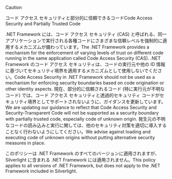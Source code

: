 > [!CAUTION]
>  <span data-ttu-id="b4824-101">コード アクセス セキュリティと部分的に信頼できるコード</span><span class="sxs-lookup"><span data-stu-id="b4824-101">Code Access Security and Partially Trusted Code</span></span>  
>   
>  <span data-ttu-id="b4824-102">.NET Framework には、コード アクセス セキュリティ (CAS) と呼ばれる、同一アプリケーションで実行される各種コードにさまざまな信頼レベルを強制的に適用するメカニズムが備わっています。</span><span class="sxs-lookup"><span data-stu-id="b4824-102">The .NET Framework provides a mechanism for the enforcement of varying levels of trust on different code running in the same application called Code Access Security (CAS).</span></span>  <span data-ttu-id="b4824-103">.NET Framework のコード アクセス セキュリティは、コードの実行元や他の ID 情報に基づいてセキュリティ境界を適用するメカニズムとして使用しないでください。</span><span class="sxs-lookup"><span data-stu-id="b4824-103">Code Access Security in .NET Framework should not  be used as a mechanism for enforcing security boundaries based on code origination or other identity aspects.</span></span> <span data-ttu-id="b4824-104">現在、部分的に信頼されるコード (特に実行元が不明なコード) では、コード アクセス セキュリティと透過的セキュリティ コードがセキュリティ境界としてサポートされないように、ガイダンスを更新しています。</span><span class="sxs-lookup"><span data-stu-id="b4824-104">We are updating our guidance to reflect that Code Access Security and Security-Transparent Code will not be supported as a security boundary with partially trusted code, especially code of unknown origin.</span></span> <span data-ttu-id="b4824-105">発生元の不明なコードの読み込みと実行に関しては、他のセキュリティ対策を適切に導入することなく行わないようにしてください。</span><span class="sxs-lookup"><span data-stu-id="b4824-105">We advise against loading and executing code of unknown origins without putting alternative security measures in place.</span></span>  
>   
>  <span data-ttu-id="b4824-106">このポリシーは .NET Framework のすべてのバージョンに適用されますが、Silverlight に含まれる .NET Framework には適用されません。</span><span class="sxs-lookup"><span data-stu-id="b4824-106">This policy applies to all versions of .NET Framework, but does not apply to the .NET Framework included in Silverlight.</span></span>